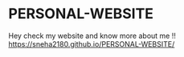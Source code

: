 # PERSONAL-WEBSITE
Hey check my website and know more about me !!
https://sneha2180.github.io/PERSONAL-WEBSITE/
